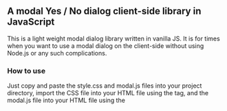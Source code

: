## A modal Yes / No dialog client-side library in JavaScript
This is a light weight modal dialog library written in vanilla JS. It is for times when you want to use a modal dialog on the client-side without using Node.js or any such complications.

### How to use 
Just copy and paste the style.css and modal.js files into your project directory, import the CSS file into your HTML file using the <link> tag, and the modal.js file into your HTML file using the <script> tag. Make sure that the <script> tag for the modal.js file appears before your own application's Javascript.